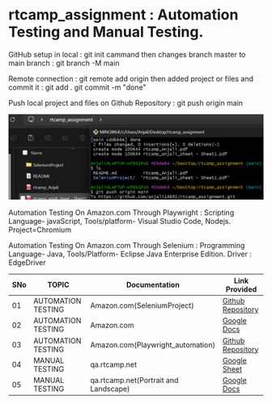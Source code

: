 # rtcamp_assignment : Automation Testing and Manual Testing.

GitHub setup in local : git init cammand
then changes branch master to main branch : git branch -M main

Remote connection : git remote add origin <Repository Link>
then added project or files and commit it : git add .
git commit -m "done"

Push local project and files on Github Repository : git push origin main

<img src = "https://github.com/anjali14692/rtcamp_assignment/blob/main/Screenshot%202024-02-09%20180629.png" alt="local">

Automation Testing On Amazon.com Through Playwright : Scripting Language- javaScript, Tools/platform- Visual Studio Code, Nodejs.
Project=Chromium


Automation Testing On Amazon.com Through Selenium : Programming Language- Java, Tools/Platform- Eclipse Java Enterprise Edition.
Driver : EdgeDriver

|SNo| TOPIC | Documentation | Link Provided |
|-|-|-|-|
|01| AUTOMATION TESTING | Amazon.com(SeleniumProject) | [Github Repository](https://github.com/anjali14692/rtcamp_assignment/blob/main/SeleniumProject/src/test/java/AmazonSelenium/LaunchBrowser.java)
|02| AUTOMATION TESTING | Amazon.com | [Google Docs](https://docs.google.com/document/d/1CHqSXk7N_p8c1dnKGCGDdt2mbnc4Imjm9l03xSQ4fxw/edit?usp=sharing)
|03| AUTOMATION TESTING | Amazon.com(Playwright_automation) | [Github Repository](https://github.com/anjali14692/rtcamp_assignment/blob/main/Playwright_automation/tests/amazon_test.spec.js)
|04| MANUAL TESTING | qa.rtcamp.net | [Google Sheet](https://docs.google.com/spreadsheets/d/19jEmFHDjahqg8WDb1nyR-2jSa6hoXjwMQMmYqmrRzUE/edit?usp=sharing)
|05| MANUAL TESTING | qa.rtcamp.net(Portrait and Landscape) | [Google Docs](https://docs.google.com/document/d/17BIUS2kR_L8fNR5xgu7hq-QxYnRXw1DOm282Ri5iYwY/edit)

